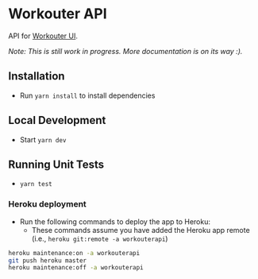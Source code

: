# Workouter API

API for [Workouter UI](https://github.com/diegocasmo/workouter-ui).

*Note: This is still work in progress. More documentation is on its way :).*

## Installation
  - Run `yarn install` to install dependencies

## Local Development
  - Start `yarn dev`

## Running Unit Tests
  - `yarn test`

### Heroku deployment
  - Run the following commands to deploy the app to Heroku:
    - These commands assume you have added the Heroku app remote (i.e., `heroku git:remote -a workouterapi`)
``` bash
heroku maintenance:on -a workouterapi
git push heroku master
heroku maintenance:off -a workouterapi
```
